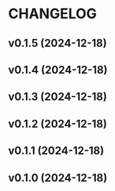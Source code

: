 # CHANGELOG


## v0.1.5 (2024-12-18)


## v0.1.4 (2024-12-18)


## v0.1.3 (2024-12-18)


## v0.1.2 (2024-12-18)


## v0.1.1 (2024-12-18)


## v0.1.0 (2024-12-18)
